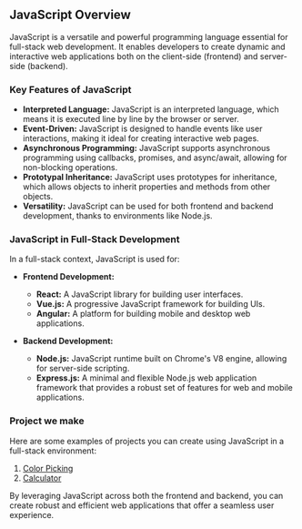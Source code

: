 ## JavaScript Overview

JavaScript is a versatile and powerful programming language essential for full-stack web development. It enables developers to create dynamic and interactive web applications both on the client-side (frontend) and server-side (backend).

### Key Features of JavaScript

- **Interpreted Language:** JavaScript is an interpreted language, which means it is executed line by line by the browser or server.
- **Event-Driven:** JavaScript is designed to handle events like user interactions, making it ideal for creating interactive web pages.
- **Asynchronous Programming:** JavaScript supports asynchronous programming using callbacks, promises, and async/await, allowing for non-blocking operations.
- **Prototypal Inheritance:** JavaScript uses prototypes for inheritance, which allows objects to inherit properties and methods from other objects.
- **Versatility:** JavaScript can be used for both frontend and backend development, thanks to environments like Node.js.

### JavaScript in Full-Stack Development

In a full-stack context, JavaScript is used for:

- **Frontend Development:**
  - **React:** A JavaScript library for building user interfaces.
  - **Vue.js:** A progressive JavaScript framework for building UIs.
  - **Angular:** A platform for building mobile and desktop web applications.

- **Backend Development:**
  - **Node.js:** JavaScript runtime built on Chrome's V8 engine, allowing for server-side scripting.
  - **Express.js:** A minimal and flexible Node.js web application framework that provides a robust set of features for web and mobile applications.

### Project we make

Here are some examples of projects you can create using JavaScript in a full-stack environment:

1. [Color Picking](/web_development/JavaScript/project_1)
2. [Calculator](/web_development/JavaScript/project_2)

By leveraging JavaScript across both the frontend and backend, you can create robust and efficient web applications that offer a seamless user experience.
